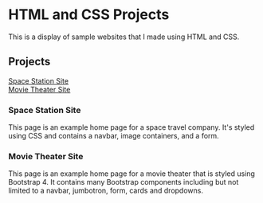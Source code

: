 <h1>HTML and CSS Projects</h1>

This is a display of sample websites that I made using HTML and CSS.

<h2>Projects</h2>

[Space Station Site](https://github.com/TomSpencer-Dev/HTML_and_CSS_Projects/blob/main/index.html)<br>
[Movie Theater Site](https://github.com/TomSpencer-Dev/HTML_and_CSS_Projects/blob/main/academy.cinemas.html)
<br>

<h3>Space Station Site</h3>

This page is an example home page for a space travel company. It's styled using CSS and contains a navbar, image containers, and a form.

<h3>Movie Theater Site</h3>

This page is an example home page for a movie theater that is styled using Bootstrap 4. It contains many Bootstrap components including but not limited to a navbar, jumbotron, form, cards and dropdowns. 
